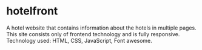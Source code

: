 # hotelfront
A hotel website that contains information about the hotels in multiple pages. This site consists only of frontend technology and is fully responsive. 
Technology used:
HTML, CSS, JavaScript, Font awesome.

